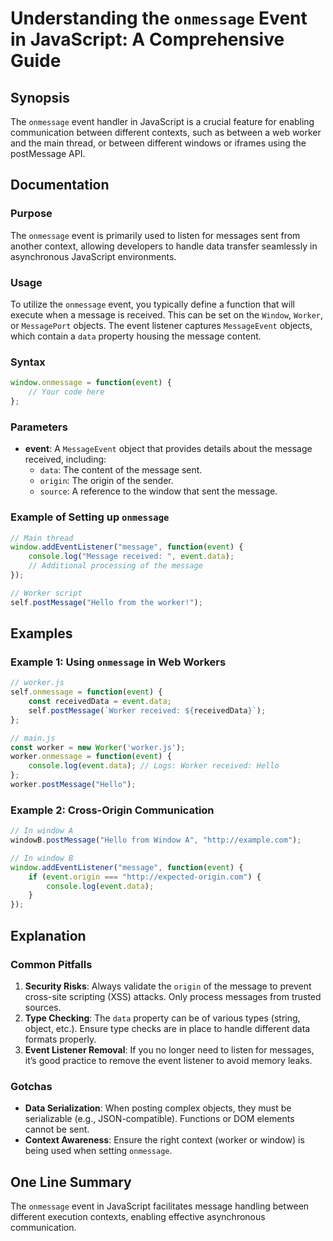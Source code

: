 <!--
Meta Description: # Understanding the `onmessage` Event in JavaScript: A Comprehensive Guide ## Synopsis The `onmessage` event handler in JavaScript is a crucial featur...
Meta Keywords: event, worker, onmessage, message, data
-->

# Understanding the `onmessage` Event in JavaScript: A Comprehensive Guide

## Synopsis
The `onmessage` event handler in JavaScript is a crucial feature for enabling communication between different contexts, such as between a web worker and the main thread, or between different windows or iframes using the postMessage API.

## Documentation
### Purpose
The `onmessage` event is primarily used to listen for messages sent from another context, allowing developers to handle data transfer seamlessly in asynchronous JavaScript environments.

### Usage
To utilize the `onmessage` event, you typically define a function that will execute when a message is received. This can be set on the `Window`, `Worker`, or `MessagePort` objects. The event listener captures `MessageEvent` objects, which contain a `data` property housing the message content.

### Syntax
```javascript
window.onmessage = function(event) {
    // Your code here
};
```

### Parameters
- **event**: A `MessageEvent` object that provides details about the message received, including:
  - `data`: The content of the message sent.
  - `origin`: The origin of the sender.
  - `source`: A reference to the window that sent the message.

### Example of Setting up `onmessage`
```javascript
// Main thread
window.addEventListener("message", function(event) {
    console.log("Message received: ", event.data);
    // Additional processing of the message
});

// Worker script
self.postMessage("Hello from the worker!");
```

## Examples
### Example 1: Using `onmessage` in Web Workers
```javascript
// worker.js
self.onmessage = function(event) {
    const receivedData = event.data;
    self.postMessage(`Worker received: ${receivedData}`);
};

// main.js
const worker = new Worker('worker.js');
worker.onmessage = function(event) {
    console.log(event.data); // Logs: Worker received: Hello
};
worker.postMessage("Hello");
```

### Example 2: Cross-Origin Communication
```javascript
// In window A
windowB.postMessage("Hello from Window A", "http://example.com");

// In window B
window.addEventListener("message", function(event) {
    if (event.origin === "http://expected-origin.com") {
        console.log(event.data);
    }
});
```

## Explanation
### Common Pitfalls
1. **Security Risks**: Always validate the `origin` of the message to prevent cross-site scripting (XSS) attacks. Only process messages from trusted sources.
2. **Type Checking**: The `data` property can be of various types (string, object, etc.). Ensure type checks are in place to handle different data formats properly.
3. **Event Listener Removal**: If you no longer need to listen for messages, it’s good practice to remove the event listener to avoid memory leaks.

### Gotchas
- **Data Serialization**: When posting complex objects, they must be serializable (e.g., JSON-compatible). Functions or DOM elements cannot be sent.
- **Context Awareness**: Ensure the right context (worker or window) is being used when setting `onmessage`.

## One Line Summary
The `onmessage` event in JavaScript facilitates message handling between different execution contexts, enabling effective asynchronous communication.
